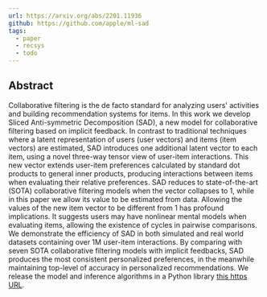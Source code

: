 ```yaml
---
url: https://arxiv.org/abs/2201.11936
github: https://github.com/apple/ml-sad
tags:
  - paper
  - recsys
  - todo
---
```

## Abstract

Collaborative filtering is the de facto standard for analyzing users' activities and building recommendation systems for items. In this work we develop Sliced Anti-symmetric Decomposition (SAD), a new model for collaborative filtering based on implicit feedback. In contrast to traditional techniques where a latent representation of users (user vectors) and items (item vectors) are estimated, SAD introduces one additional latent vector to each item, using a novel three-way tensor view of user-item interactions. This new vector extends user-item preferences calculated by standard dot products to general inner products, producing interactions between items when evaluating their relative preferences. SAD reduces to state-of-the-art (SOTA) collaborative filtering models when the vector collapses to 1, while in this paper we allow its value to be estimated from data. Allowing the values of the new item vector to be different from 1 has profound implications. It suggests users may have nonlinear mental models when evaluating items, allowing the existence of cycles in pairwise comparisons. We demonstrate the efficiency of SAD in both simulated and real world datasets containing over 1M user-item interactions. By comparing with seven SOTA collaborative filtering models with implicit feedbacks, SAD produces the most consistent personalized preferences, in the meanwhile maintaining top-level of accuracy in personalized recommendations. We release the model and inference algorithms in a Python library [this https URL](https://github.com/apple/ml-sad).

